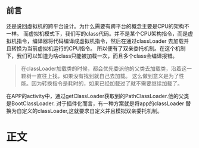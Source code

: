 ## 前言
还是说回虚拟机的跨平台设计。为什么需要有跨平台的概念主要是CPU的架构不一样。
而虚拟机模式下，我们写的class代码。并不是某个CPU架构指令，而是虚拟机指令，编译器将代码编译成虚拟机指令，然后在通过classLoader 去加载并且转换为当前虚拟机运行的CPU指令。
所以便有了双亲委托机制。在这个机制下，我们可以知道为啥class只能被加载一次，而且多个class会编译报错。
> 在classLoader加载类的时候，都会优先委派他的父类去加载类，沿着这一颗树一直往上找，如果没有找到就自己去加载。
> 这么做到意义是为了性能。因为转换指令是耗时的，如果已经加载过了就不需要继续加载了。

在APP的activity中，通过getClassLoader获取到的PathClassLoader.他的父类是BootClassLoader.
对于插件化而言，有一种方案就是将app的classLoader 替换为自定义的classLoader,这就要求自定义并且模拟双亲委托机制。

# 正文
